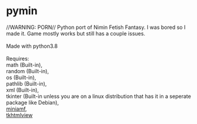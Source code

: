 # pymin
//WARNING: PORN// Python port of Nimin Fetish Fantasy. I was bored so I made it. Game mostly works but still has a couple issues. <br><br>Made with python3.8<br><br>Requires:<br>math (Built-in),<br>random (Built-in),<br>os (Built-in),<br>pathlib (Built-in),<br>xml (Built-in),<br>tkinter (Built-in unless you are on a linux distribution that has it in a seperate package like Debian),<br>[miniamf](https://pypi.org/project/Mini-AMF/),<br>[tkhtmlview](https://pypi.org/project/tkhtmlview/)
